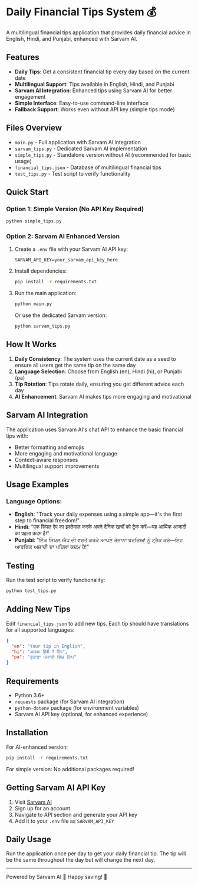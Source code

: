 # Daily Financial Tips System 💰

A multilingual financial tips application that provides daily financial advice in English, Hindi, and Punjabi, enhanced with Sarvam AI.

## Features

- **Daily Tips**: Get a consistent financial tip every day based on the current date
- **Multilingual Support**: Tips available in English, Hindi, and Punjabi
- **Sarvam AI Integration**: Enhanced tips using Sarvam AI for better engagement
- **Simple Interface**: Easy-to-use command-line interface
- **Fallback Support**: Works even without API key (simple tips mode)

## Files Overview

- `main.py` - Full application with Sarvam AI integration
- `sarvam_tips.py` - Dedicated Sarvam AI implementation
- `simple_tips.py` - Standalone version without AI (recommended for basic usage)
- `financial_tips.json` - Database of multilingual financial tips
- `test_tips.py` - Test script to verify functionality

## Quick Start

### Option 1: Simple Version (No API Key Required)
```bash
python simple_tips.py
```

### Option 2: Sarvam AI Enhanced Version
1. Create a `.env` file with your Sarvam AI API key:
   ```
   SARVAM_API_KEY=your_sarvam_api_key_here
   ```
2. Install dependencies:
   ```bash
   pip install -r requirements.txt
   ```
3. Run the main application:
   ```bash
   python main.py
   ```
   Or use the dedicated Sarvam version:
   ```bash
   python sarvam_tips.py
   ```

## How It Works

1. **Daily Consistency**: The system uses the current date as a seed to ensure all users get the same tip on the same day
2. **Language Selection**: Choose from English (en), Hindi (hi), or Punjabi (pa)
3. **Tip Rotation**: Tips rotate daily, ensuring you get different advice each day
4. **AI Enhancement**: Sarvam AI makes tips more engaging and motivational

## Sarvam AI Integration

The application uses Sarvam AI's chat API to enhance the basic financial tips with:
- Better formatting and emojis
- More engaging and motivational language
- Context-aware responses
- Multilingual support improvements

## Usage Examples

### Language Options:
- **English**: "Track your daily expenses using a simple app—it's the first step to financial freedom!"
- **Hindi**: "एक सिंपल ऐप का इस्तेमाल करके अपने दैनिक खर्चों को ट्रैक करें—यह आर्थिक आजादी का पहला कदम है!"
- **Punjabi**: "ਇੱਕ ਸਿੰਪਲ ਐਪ ਦੀ ਵਰਤੋਂ ਕਰਕੇ ਆਪਣੇ ਰੋਜ਼ਾਨਾ ਖਰਚਿਆਂ ਨੂੰ ਟ੍ਰੈਕ ਕਰੋ—ਇਹ ਆਰਥਿਕ ਅਜ਼ਾਦੀ ਦਾ ਪਹਿਲਾ ਕਦਮ ਹੈ!"

## Testing

Run the test script to verify functionality:
```bash
python test_tips.py
```

## Adding New Tips

Edit `financial_tips.json` to add new tips. Each tip should have translations for all supported languages:

```json
{
  "en": "Your tip in English",
  "hi": "आपका हिंदी में टिप",
  "pa": "ਤੁਹਾਡਾ ਪੰਜਾਬੀ ਵਿੱਚ ਟਿੱਪ"
}
```

## Requirements

- Python 3.6+
- `requests` package (for Sarvam AI integration)
- `python-dotenv` package (for environment variables)
- Sarvam AI API key (optional, for enhanced experience)

## Installation

For AI-enhanced version:
```bash
pip install -r requirements.txt
```

For simple version: No additional packages required!

## Getting Sarvam AI API Key

1. Visit [Sarvam AI](https://www.sarvam.ai/)
2. Sign up for an account
3. Navigate to API section and generate your API key
4. Add it to your `.env` file as `SARVAM_API_KEY`

## Daily Usage

Run the application once per day to get your daily financial tip. The tip will be the same throughout the day but will change the next day.

---

Powered by Sarvam AI 🚀 Happy saving! 🌟
